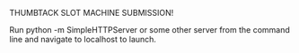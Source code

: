 THUMBTACK SLOT MACHINE SUBMISSION!

Run python -m SimpleHTTPServer or some other server from the command line and navigate to localhost to launch.